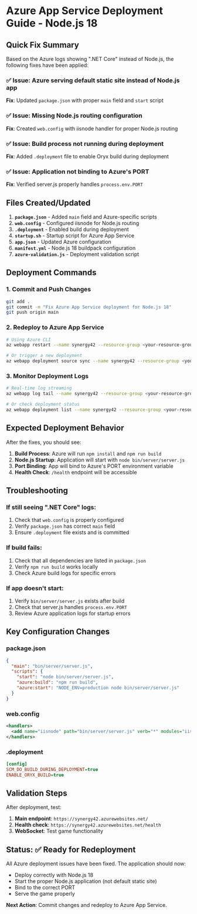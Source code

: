 # Azure App Service Deployment Guide - Node.js 18

## Quick Fix Summary

Based on the Azure logs showing ".NET Core" instead of Node.js, the following fixes have been applied:

### ✅ **Issue**: Azure serving default static site instead of Node.js app
**Fix**: Updated `package.json` with proper `main` field and `start` script

### ✅ **Issue**: Missing Node.js routing configuration  
**Fix**: Created `web.config` with iisnode handler for proper Node.js routing

### ✅ **Issue**: Build process not running during deployment
**Fix**: Added `.deployment` file to enable Oryx build during deployment

### ✅ **Issue**: Application not binding to Azure's PORT
**Fix**: Verified server.js properly handles `process.env.PORT`

## Files Created/Updated

1. **`package.json`** - Added `main` field and Azure-specific scripts
2. **`web.config`** - Configured iisnode for Node.js routing
3. **`.deployment`** - Enabled build during deployment
4. **`startup.sh`** - Startup script for Azure App Service
5. **`app.json`** - Updated Azure configuration
6. **`manifest.yml`** - Node.js 18 buildpack configuration
7. **`azure-validation.js`** - Deployment validation script

## Deployment Commands

### 1. Commit and Push Changes
```bash
git add .
git commit -m "Fix Azure App Service deployment for Node.js 18"
git push origin main
```

### 2. Redeploy to Azure App Service
```bash
# Using Azure CLI
az webapp restart --name synergy42 --resource-group <your-resource-group>

# Or trigger a new deployment
az webapp deployment source sync --name synergy42 --resource-group <your-resource-group>
```

### 3. Monitor Deployment Logs
```bash
# Real-time log streaming
az webapp log tail --name synergy42 --resource-group <your-resource-group>

# Or check deployment status
az webapp deployment list --name synergy42 --resource-group <your-resource-group>
```

## Expected Deployment Behavior

After the fixes, you should see:

1. **Build Process**: Azure will run `npm install` and `npm run build`
2. **Node.js Startup**: Application will start with `node bin/server/server.js`
3. **Port Binding**: App will bind to Azure's PORT environment variable
4. **Health Check**: `/health` endpoint will be accessible

## Troubleshooting

### If still seeing ".NET Core" logs:
1. Check that `web.config` is properly configured
2. Verify `package.json` has correct `main` field
3. Ensure `.deployment` file exists and is committed

### If build fails:
1. Check that all dependencies are listed in `package.json`
2. Verify `npm run build` works locally
3. Check Azure build logs for specific errors

### If app doesn't start:
1. Verify `bin/server/server.js` exists after build
2. Check that server.js handles `process.env.PORT`
3. Review Azure application logs for startup errors

## Key Configuration Changes

### package.json
```json
{
  "main": "bin/server/server.js",
  "scripts": {
    "start": "node bin/server/server.js",
    "azure:build": "npm run build",
    "azure:start": "NODE_ENV=production node bin/server/server.js"
  }
}
```

### web.config
```xml
<handlers>
  <add name="iisnode" path="bin/server/server.js" verb="*" modules="iisnode"/>
</handlers>
```

### .deployment
```ini
[config]
SCM_DO_BUILD_DURING_DEPLOYMENT=true
ENABLE_ORYX_BUILD=true
```

## Validation Steps

After deployment, test:

1. **Main endpoint**: `https://synergy42.azurewebsites.net/`
2. **Health check**: `https://synergy42.azurewebsites.net/health`
3. **WebSocket**: Test game functionality

## Status: ✅ Ready for Redeployment

All Azure deployment issues have been fixed. The application should now:
- Deploy correctly with Node.js 18
- Start the proper Node.js application (not default static site)
- Bind to the correct PORT
- Serve the game properly

**Next Action**: Commit changes and redeploy to Azure App Service.
